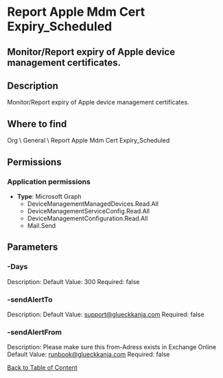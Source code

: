 # Report Apple Mdm Cert Expiry_Scheduled

## Monitor/Report expiry of Apple device management certificates.

## Description
Monitor/Report expiry of Apple device management certificates.

## Where to find
Org \ General \ Report Apple Mdm Cert Expiry_Scheduled

## Permissions
### Application permissions
- **Type**: Microsoft Graph
  - DeviceManagementManagedDevices.Read.All
  - DeviceManagementServiceConfig.Read.All
  - DeviceManagementConfiguration.Read.All
  - Mail.Send


## Parameters
### -Days
Description: 
Default Value: 300
Required: false

### -sendAlertTo
Description: 
Default Value: support@glueckkanja.com
Required: false

### -sendAlertFrom
Description: Please make sure this from-Adress exists in Exchange Online
Default Value: runbook@glueckkanja.com
Required: false


[Back to Table of Content](../../../README.md)

